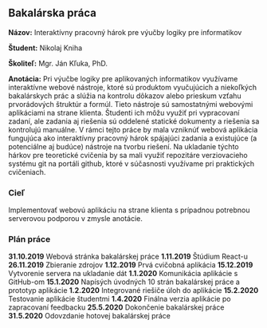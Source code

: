 ## Bakalárska práca

**Názov:** Interaktívny pracovný hárok pre výučby logiky pre informatikov

**Študent:** Nikolaj Kniha  

**Školiteľ:** Mgr. Ján Kľuka, PhD.

**Anotácia:** Pri výučbe logiky pre aplikovaných informatikov využívame interaktívne webové nástroje, ktoré sú produktom vyučujúcich a niekoľkých bakalárskych prác a slúžia na kontrolu dôkazov alebo prieskum vzťahu prvorádových štruktúr a formúl. Tieto nástroje sú samostatnými webovými aplikáciami na strane klienta. Študenti ich môžu využiť pri vypracovaní zadaní, ale zadania aj riešenia sú oddelené statické dokumenty a riešenia sa kontrolujú manuálne.
V rámci tejto práce by mala vzniknúť webová aplikácia fungujúca ako interaktívny pracovný hárok spájajúci zadania a existujúce (a potenciálne aj budúce) nástroje na tvorbu riešení. Na ukladanie týchto hárkov pre teoretické cvičenia by sa mali využiť repozitáre verziovacieho systému git na portáli github, ktoré v súčasnosti využívame pri praktických cvičeniach.

### Cieľ 
Implementovať webovú aplikáciu na strane klienta s prípadnou potrebnou serverovou podporou v zmysle anotácie.


### Plán práce
**31.10.2019** Webová stránka bakalárskej práce
**1.11.2019** Štúdium React-u
**26.11.2019** Zbieranie zdrojov
**1.12.2019** Prvá cvičobná aplikácia
**15.12.2019** Vytvorenie servera na ukladanie dát
**1.1.2020** Komunikácia aplikácie s GitHub-om
**15.1.2020** Napísých úvodných 10 strán bakalárskej práce a prototyp aplikácie
**1.2.2020** Integrované riešiče úloh do aplikácie
**15.2.2020** Testovanie aplikácie študentmi
**1.4.2020** Finálna verzia aplikácie po zapracovaní feedbacku
**25.5.2020** Dokončenie bakalárskej práce
**31.5.2020** Odovzdanie hotovej bakalárskej práce

